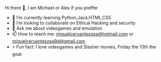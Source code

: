  Hi there 👋, I am Michael or Alex if you preffer

- 🌱 I’m currently learning Python,Java,HTML,CSS
- 👯 I’m looking to collaborate on Ethical Hacking and security
- 💬 Ask me about videogames and emulation
- 📫 How to reach me: miguelcervanteszea@hotmail.com or miguelcervanteszea9d@gmail.com
- ⚡ Fun fact: I love videogames and Slasher movies, Friday the 13th the goat
